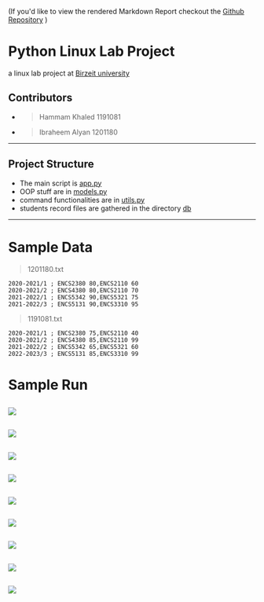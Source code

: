 
(If you'd like to view the rendered Markdown Report checkout the [Github Repository](https://github.com/hammamProg/Linux-Python-project) )

# Python Linux Lab Project
a linux lab project at [Birzeit university](https://www.birzeit.edu/en/content/encs3130-linux-laboratory)

## Contributors

* > Hammam Khaled     1191081
* > Ibraheem Alyan    1201180

---------------------------

## Project Structure

* The main script is [app.py](app.py)
* OOP stuff are in [models.py](models.py)
* command functionalities are in [utils.py](utils.py)
* students record files are gathered in the directory [db](db)

---------------------------


# Sample Data

> 1201180.txt
```
2020-2021/1 ; ENCS2380 80,ENCS2110 60
2020-2021/2 ; ENCS4380 80,ENCS2110 70
2021-2022/1 ; ENCS5342 90,ENCS5321 75
2021-2022/3 ; ENCS5131 90,ENCS3310 95
```
> 1191081.txt
```
2020-2021/1 ; ENCS2380 75,ENCS2110 40
2020-2021/2 ; ENCS4380 85,ENCS2110 99
2021-2022/2 ; ENCS5342 65,ENCS5321 60
2022-2023/3 ; ENCS5131 85,ENCS3310 99
```

# Sample Run

![](img/9.png)
--------------------------
![](img/1.png)
--------------------------
![](img/2.png)
--------------------------
![](img/3.png)
--------------------------
![](img/4.png)
--------------------------
![](img/5.png)
--------------------------
![](img/7.png)
--------------------------
![](img/8.png)
--------------------------
![](img/6.png)
--------------------------